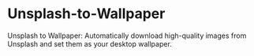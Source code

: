 # Unsplash-to-Wallpaper
Unsplash to Wallpaper: Automatically download high-quality images from Unsplash and set them as your desktop wallpaper.
